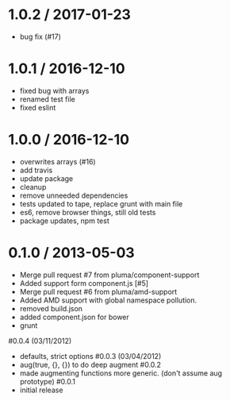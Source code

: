 
1.0.2 / 2017-01-23
==================

  * bug fix (#17)

1.0.1 / 2016-12-10
==================

  * fixed bug with arrays
  * renamed test file
  * fixed eslint

1.0.0 / 2016-12-10
==================

  * overwrites arrays (#16)
  * add travis
  * update package
  * cleanup
  * remove unneeded dependencies
  * tests updated to tape, replace grunt with main file
  * es6, remove browser things, still old tests
  * package updates, npm test

0.1.0 / 2013-05-03 
==================

  * Merge pull request #7 from pluma/component-support
  * Added support form component.js [#5]
  * Merge pull request #6 from pluma/amd-support
  * Added AMD support with global namespace pollution.
  * removed build.json
  * added component.json for bower
  * grunt

#0.0.4 (03/11/2012)
- defaults, strict options
#0.0.3 (03/04/2012)
- aug(true, {}, {}) to do deep augment
#0.0.2
- made augmenting functions more generic. (don't assume aug prototype)
#0.0.1
- initial release
